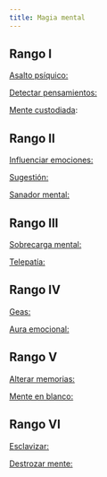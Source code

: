 ```yaml
---
title: Magia mental
---
```


## Rango I

<u>Asalto psíquico:</u> 

<u>Detectar pensamientos:</u>

<u>Mente custodiada</u>:

## Rango II

<u>Influenciar emociones:</u>

<u>Sugestión:</u>

<u>Sanador mental:</u>

## Rango III

<u>Sobrecarga mental:</u>

<u>Telepatía:</u>

## Rango IV

<u>Geas:</u>

<u>Aura emocional:</u>

## Rango V 

<u>Alterar memorias:</u>

<u>Mente en blanco:</u>

## Rango VI

<u>Esclavizar:</u>

<u>Destrozar mente:</u>

